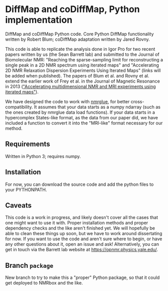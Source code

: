 # DiffMap and coDiffMap, Python implementation
DiffMap and coDiffMap Python code. Core Python DiffMap functionality written by Robert Blum; coDiffMap adaptation written by Jared Rovny.

This code is able to replicate the analysis done in Igor Pro for two recent papers written by us (the Sean Barrett lab) and submitted to the Journal of Biomolecular NMR: "Reaching the sparse-sampling limit for reconstructing a single peak in a 2D NMR spectrum using iterated maps" and "Accelerating 2D NMR Relaxation Dispersion Experiments Using Iterated Maps" (links will be added when published). The papers of Blum et al. and Rovny et al. extend the earlier work of Frey et al. in the Journal of Magnetic Resonance in 2013 (["Accelerating multidimensional NMR and MRI experiments using iterated maps"](https://www.sciencedirect.com/science/article/pii/S1090780713002267)).


We have designed the code to work with [nmrglue](https://www.nmrglue.com/), for better cross-compatibility. It assumes that your data starts as a numpy ndarray (such as the ones created by nmrglue data load functions). If your data starts in a hypercomplex States-like format, as the data from our paper did, we have included a function to convert it into the "MRI-like" format necessary for our method.

## Requirements
Written in Python 3; requires numpy.

## Installation
For now, you can download the source code and add the python files to your PYTHONPATH.

## Caveats
This code is a work in progress, and likely doesn't cover all the cases that one might want to use it with. Proper installation methods and proper dependency checks and the like aren't finished yet. We will hopefully be able to clean these things up soon, but we have to work around dissertating for now. If you want to use the code and aren't sure where to begin, or have any other questions about it, open an issue and ask! Alternatively, you can get in touch via the Barrett lab website at https://opnmr.physics.yale.edu/.

## Branch `package`

New branch to try to make this a "proper" Python package, so that it could get deployed to NMRbox and the like.
